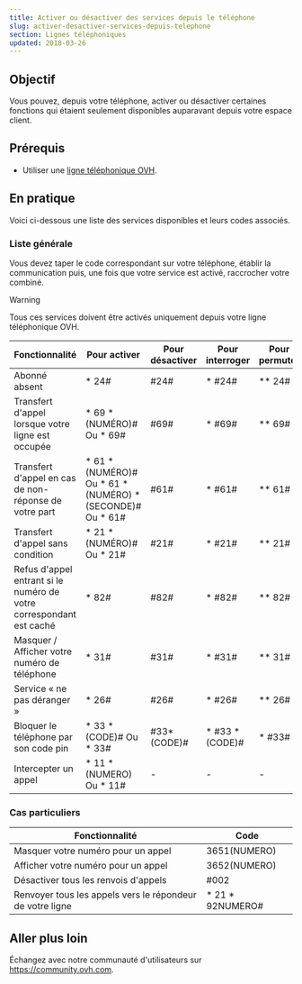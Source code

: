 ```yaml
---
title: Activer ou désactiver des services depuis le téléphone
slug: activer-desactiver-services-depuis-telephone
section: Lignes téléphoniques
updated: 2018-03-26
---
```


## Objectif

Vous pouvez, depuis votre téléphone, activer ou désactiver certaines fonctions qui étaient seulement disponibles auparavant depuis votre espace client.

## Prérequis

- Utiliser une [ligne téléphonique OVH](https://www.ovhtelecom.fr/telephonie/).

## En pratique

Voici ci-dessous une liste des services disponibles et leurs codes associés.

### Liste générale

Vous devez taper le code correspondant sur votre téléphone, établir la communication puis, une fois que votre service est activé, raccrocher votre combiné.

> [!warning]
>
> Tous ces services doivent être activés uniquement depuis votre ligne téléphonique OVH.
> 

|Fonctionnalité|Pour activer|Pour désactiver|Pour interroger|Pour permuter|
|---|---|---|---|---|
|Abonné absent|* 24#|#24#|* #24#|** 24#|
|Transfert d'appel lorsque votre ligne est occupée|* 69 *(NUMÉRO)# Ou * 69#|#69#|* #69#|** 69#|
|Transfert d'appel en cas de non-réponse de votre part|* 61 * (NUMÉRO)# Ou * 61 * (NUMÉRO) * (SECONDE)# Ou * 61#|#61#|* #61#|** 61#|
|Transfert d'appel sans condition|* 21 * (NUMÉRO)# Ou * 21#|#21#|* #21#|** 21#|
|Refus d'appel entrant si le numéro de votre correspondant est caché|* 82#|#82#|* #82#|** 82#|
|Masquer / Afficher votre numéro de téléphone|* 31#|#31#|* #31#|** 31#|
|Service « ne pas déranger »|* 26#|#26#|* #26#|** 26#|
|Bloquer le téléphone par son code pin|* 33 * (CODE)# Ou * 33#|#33*(CODE)#|* #33 * (CODE)#|* #33#|
|Intercepter un appel|* 11 * (NUMERO) Ou * 11#|-|-|-|


### Cas particuliers


|Fonctionnalité|Code|
|---|---|
|Masquer votre numéro pour un appel|3651(NUMERO)|
|Afficher votre numéro pour un appel|3652(NUMERO)|
|Désactiver tous les renvois d'appels|#002|
|Renvoyer tous les appels vers le répondeur de votre ligne|* 21 * 92NUMERO#|


## Aller plus loin

Échangez avec notre communauté d'utilisateurs sur <https://community.ovh.com>.

